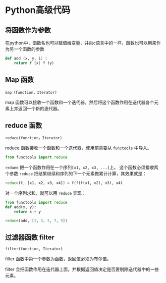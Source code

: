 # Python高级代码

## 将函数作为参数

在python中，函数名也可以赋值给变量，并向c语言中的一样，函数也可以用来作为另一个函数的参数

```python
def add (x, y, i) :
    return f (x) f (y)
```

## Map 函数

`map（function，Iterator)`

map 函数可以接收一个函数和一个迭代器，然后将这个函数作用在迭代器各个元素上并返回一个新的迭代器。

## reduce 函数

`reduce(function，Iterator)`

reduce 函数接收一个函数和一个迭代器，使用前需要从 `functools` 中导入。

```python
from functools import reduce
```

`redune` 把一个函数作用在一个序列`[x1, x2, x3, ...]`上， 这个函数必须接收两个参数 `reduce` 把结果继续和序列的下一个元素做累计计算，其效果就是：

```python
reduce(f, [x1, x2, x3, x4]) = f(f(f(x1, x2), x3), x4)
```

对一个序列求和，就可以用 `reduce` 实现：

```python
from functools import reduce
def add(x, y):
    return x + y

reduce(add, [1, 3, 5, 7, 9])
```

## 过滤器函数 filter

`filter(function, Iterator)`

filter 函数中第一个参数为函数，返回值必须为布尔值。

filter 会把函数作用在迭代器上面，并根据返回值决定是否要剔除迭代器中的一些元素。

